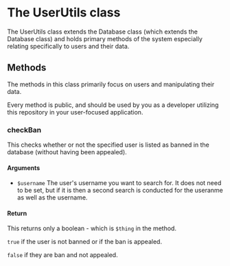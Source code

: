 # The UserUtils class
The UserUtils class extends the Database class (which extends the Database class) and holds primary methods of the system especially relating specifically to users and their data.

## Methods
The methods in this class primarily focus on users and manipulating their data.

Every method is public, and should be used by you as a developer utilizing this repository in your user-focused application.

### checkBan
This checks whether or not the specified user is listed as banned in the database (without having been appealed).

#### Arguments
- `$username` The user's username you want to search for. It does not need to be set, but if it is then a second search is conducted for the useranme as well as the username.

#### Return
This returns only a boolean - which is `$thing` in the method.

`true` if the user is not banned or if the ban is appealed.

`false` if they are ban and not appealed.